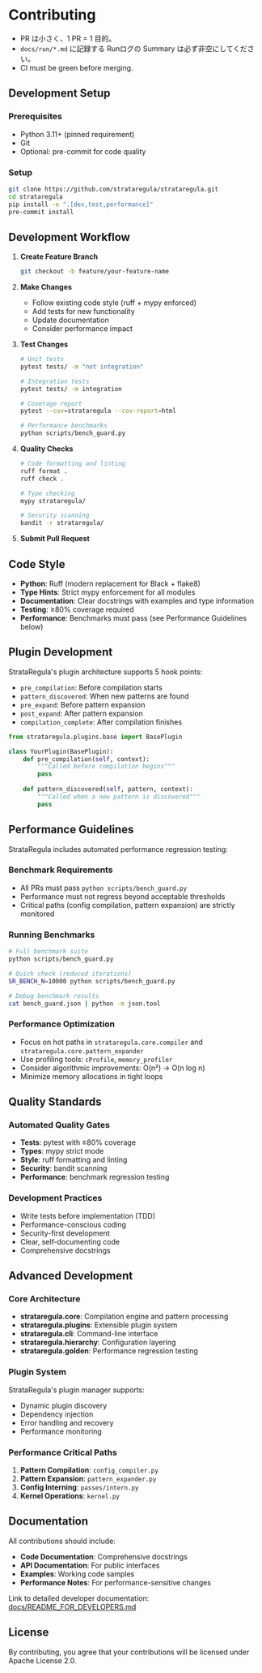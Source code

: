 # Contributing

- PR は小さく、1 PR = 1 目的。
- `docs/run/*.md` に記録する Runログの Summary は必ず非空にしてください。
- CI must be green before merging.

## Development Setup

### Prerequisites
- Python 3.11+ (pinned requirement)
- Git
- Optional: pre-commit for code quality

### Setup
```bash
git clone https://github.com/strataregula/strataregula.git
cd strataregula
pip install -e ".[dev,test,performance]"
pre-commit install
```

## Development Workflow

1. **Create Feature Branch**
   ```bash
   git checkout -b feature/your-feature-name
   ```

2. **Make Changes**
   - Follow existing code style (ruff + mypy enforced)
   - Add tests for new functionality
   - Update documentation
   - Consider performance impact

3. **Test Changes**
   ```bash
   # Unit tests
   pytest tests/ -m "not integration"
   
   # Integration tests  
   pytest tests/ -m integration
   
   # Coverage report
   pytest --cov=strataregula --cov-report=html
   
   # Performance benchmarks
   python scripts/bench_guard.py
   ```

4. **Quality Checks**
   ```bash
   # Code formatting and linting
   ruff format .
   ruff check .
   
   # Type checking
   mypy strataregula/
   
   # Security scanning
   bandit -r strataregula/
   ```

5. **Submit Pull Request**

## Code Style

- **Python**: Ruff (modern replacement for Black + flake8)
- **Type Hints**: Strict mypy enforcement for all modules
- **Documentation**: Clear docstrings with examples and type information
- **Testing**: ≥80% coverage required
- **Performance**: Benchmarks must pass (see Performance Guidelines below)

## Plugin Development

StrataRegula's plugin architecture supports 5 hook points:
- `pre_compilation`: Before compilation starts
- `pattern_discovered`: When new patterns are found
- `pre_expand`: Before pattern expansion
- `post_expand`: After pattern expansion  
- `compilation_complete`: After compilation finishes

```python
from strataregula.plugins.base import BasePlugin

class YourPlugin(BasePlugin):
    def pre_compilation(self, context):
        """Called before compilation begins"""
        pass
    
    def pattern_discovered(self, pattern, context):
        """Called when a new pattern is discovered"""
        pass
```

## Performance Guidelines

StrataRegula includes automated performance regression testing:

### Benchmark Requirements
- All PRs must pass `python scripts/bench_guard.py`
- Performance must not regress beyond acceptable thresholds
- Critical paths (config compilation, pattern expansion) are strictly monitored

### Running Benchmarks
```bash
# Full benchmark suite
python scripts/bench_guard.py

# Quick check (reduced iterations)
SR_BENCH_N=10000 python scripts/bench_guard.py

# Debug benchmark results
cat bench_guard.json | python -m json.tool
```

### Performance Optimization
- Focus on hot paths in `strataregula.core.compiler` and `strataregula.core.pattern_expander`
- Use profiling tools: `cProfile`, `memory_profiler`
- Consider algorithmic improvements: O(n²) → O(n log n)
- Minimize memory allocations in tight loops

## Quality Standards

### Automated Quality Gates
- **Tests**: pytest with ≥80% coverage
- **Types**: mypy strict mode
- **Style**: ruff formatting and linting
- **Security**: bandit scanning
- **Performance**: benchmark regression testing

### Development Practices
- Write tests before implementation (TDD)
- Performance-conscious coding
- Security-first development
- Clear, self-documenting code
- Comprehensive docstrings

## Advanced Development

### Core Architecture
- **strataregula.core**: Compilation engine and pattern processing
- **strataregula.plugins**: Extensible plugin system
- **strataregula.cli**: Command-line interface
- **strataregula.hierarchy**: Configuration layering
- **strataregula.golden**: Performance regression testing

### Plugin System
StrataRegula's plugin manager supports:
- Dynamic plugin discovery
- Dependency injection
- Error handling and recovery
- Performance monitoring

### Performance Critical Paths
1. **Pattern Compilation**: `config_compiler.py`
2. **Pattern Expansion**: `pattern_expander.py`  
3. **Config Interning**: `passes/intern.py`
4. **Kernel Operations**: `kernel.py`

## Documentation

All contributions should include:
- **Code Documentation**: Comprehensive docstrings
- **API Documentation**: For public interfaces
- **Examples**: Working code samples
- **Performance Notes**: For performance-sensitive changes

Link to detailed developer documentation: [docs/README_FOR_DEVELOPERS.md](docs/README_FOR_DEVELOPERS.md)

## License

By contributing, you agree that your contributions will be licensed under Apache License 2.0.
